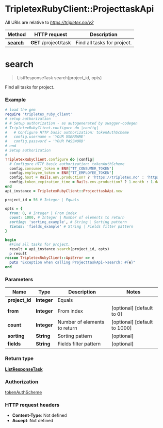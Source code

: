 # TripletexRubyClient::ProjecttaskApi

All URIs are relative to *https://tripletex.no/v2*

Method | HTTP request | Description
------------- | ------------- | -------------
[**search**](ProjecttaskApi.md#search) | **GET** /project/task | Find all tasks for project.


# **search**
> ListResponseTask search(project_id, opts)

Find all tasks for project.



### Example
```ruby
# load the gem
require 'tripletex_ruby_client'
# setup authorization
# # Setup authorization - as autogenerated by swagger-codegen
# TripletexRubyClient.configure do |config|
#   # Configure HTTP basic authorization: tokenAuthScheme
#   config.username = 'YOUR USERNAME'
#   config.password = 'YOUR PASSWORD'
# end
# Setup authorization
# 
TripletexRubyClient.configure do |config|
  # Configure HTTP basic authorization: tokenAuthScheme
  config.consumer_token = ENV["TT_CONSUMER_TOKEN"]
  config.employee_token = ENV["TT_EMPLOYEE_TOKEN"]
  config.host = Rails.env.production? ? 'https://tripletex.no' : 'https://api.tripletex.io'
  config.token_expiration_time = Rails.env.production? ? 1.month : 1.day
end
api_instance = TripletexRubyClient::ProjecttaskApi.new

project_id = 56 # Integer | Equals

opts = { 
  from: 0, # Integer | From index
  count: 1000, # Integer | Number of elements to return
  sorting: 'sorting_example', # String | Sorting pattern
  fields: 'fields_example' # String | Fields filter pattern
}

begin
  #Find all tasks for project.
  result = api_instance.search(project_id, opts)
  p result
rescue TripletexRubyClient::ApiError => e
  puts "Exception when calling ProjecttaskApi->search: #{e}"
end
```

### Parameters

Name | Type | Description  | Notes
------------- | ------------- | ------------- | -------------
 **project_id** | **Integer**| Equals | 
 **from** | **Integer**| From index | [optional] [default to 0]
 **count** | **Integer**| Number of elements to return | [optional] [default to 1000]
 **sorting** | **String**| Sorting pattern | [optional] 
 **fields** | **String**| Fields filter pattern | [optional] 

### Return type

[**ListResponseTask**](ListResponseTask.md)

### Authorization

[tokenAuthScheme](../README.md#tokenAuthScheme)

### HTTP request headers

 - **Content-Type**: Not defined
 - **Accept**: Not defined



